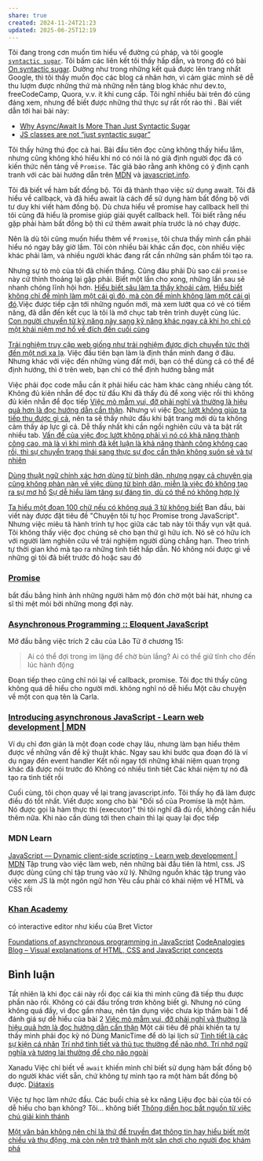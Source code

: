 ```yaml
---
share: true
created: 2024-11-24T21:23
updated: 2025-06-25T12:19
---
```

Tôi đang trong cơn muốn tìm hiểu về đường cú pháp, và tôi google [`syntactic sugar`](https://www.google.com/search?client=firefox-b-d&q=syntactic+sugar). Tôi bấm các liên kết tôi thấy hấp dẫn, và trong đó có bài [On syntactic sugar](https://evertpot.com/syntactic-sugar/). Dường như trong những kết quả được lên trang nhất Google, thì tôi thấy muốn đọc các blog cá nhân hơn, vì cảm giác mình sẽ dễ thu lượm được những thứ mà những nền tảng blog khác như dev.to, freeCodeCamp, Quora, v.v. ít khi cung cấp. Tôi nghĩ nhiều bài trên đó cũng đáng xem, nhưng để biết được những thứ thực sự rất rốt ráo thì . Bài viết dẫn tới hai bài này:
- [Why Async/Await Is More Than Just Syntactic Sugar](https://www.zhenghao.io/posts/await-vs-promise)
- [JS classes are not “just syntactic sugar”](https://webreflection.medium.com/js-classes-are-not-just-syntactic-sugar-28690fedf078)

Tôi thấy hứng thú đọc cả hai. Bài đầu tiên đọc cũng không thấy hiểu lắm, nhưng cũng không khó hiểu khi nó có nói là nó giả định người đọc đã có kiến thức nền tảng về `Promise`. Tác giả bảo rằng anh không có ý định cạnh tranh với các bài hướng dẫn trên [MDN](https://developer.mozilla.org/en-US/docs/Learn/JavaScript/Asynchronous) và [javascript.info](https://javascript.info/promise-basics).

Tôi đã biết về hàm bất đồng bộ. Tôi đã thành thạo việc sử dụng await. Tôi đã hiểu về callback, và đã hiểu await là cách để sử dụng hàm bất đồng bộ với tư duy khi viết hàm đồng bộ. Dù chưa hiểu về promise hay callback hell thì tôi cũng đã hiểu là promise giúp giải quyết callback hell. Tôi biết rằng nếu gặp phải hàm bất đồng bộ thì cứ thêm await phía trước là nó chạy được. 

Nên là dù tôi cũng muốn hiểu thêm về `Promise`, tôi chưa thấy mình cần phải hiểu nó ngay bây giờ lắm. Tôi còn nhiều bài khác cần đọc, còn nhiều việc khác phải làm, và nhiều người khác đang rất cần những sản phẩm tôi tạo ra. 

Nhưng sự tò mò của tôi đã chiến thắng. Cũng đâu phải Dù sao cái `promise` này cứ thỉnh thoảng lại gặp phải. Biết một lần cho xong, những lần sau sẽ nhanh chóng lĩnh hội hơn. 
[Hiểu biết sâu làm ta thấy khoái cảm](../../../%E2%9A%A1Hi%E1%BB%83u%20bi%E1%BA%BFt%20s%C3%A2u/Ngh%C4%A9%20v%E1%BB%81%20vi%E1%BB%87c%20ngh%C4%A9/Khoa%20h%E1%BB%8Dc%20nh%E1%BA%ADn%20th%E1%BB%A9c/Hi%E1%BB%83u%20bi%E1%BA%BFt%20s%C3%A2u%20l%C3%A0m%20ta%20th%E1%BA%A5y%20kho%C3%A1i%20c%E1%BA%A3m.md), [Hiểu biết không chỉ để mình làm một cái gì đó, mà còn để mình không làm một cái gì đó](../../../%E2%9A%A1Hi%E1%BB%83u%20bi%E1%BA%BFt%20s%C3%A2u/Ngh%C4%A9%20v%E1%BB%81%20vi%E1%BB%87c%20ngh%C4%A9/H%E1%BB%8Dc%20t%E1%BA%ADp,%20hi%E1%BB%83u%20bi%E1%BA%BFt/Hi%E1%BB%83u%20bi%E1%BA%BFt%20kh%C3%B4ng%20ch%E1%BB%89%20%C4%91%E1%BB%83%20m%C3%ACnh%20l%C3%A0m%20m%E1%BB%99t%20c%C3%A1i%20g%C3%AC%20%C4%91%C3%B3,%20m%C3%A0%20c%C3%B2n%20%C4%91%E1%BB%83%20m%C3%ACnh%20kh%C3%B4ng%20l%C3%A0m%20m%E1%BB%99t%20c%C3%A1i%20g%C3%AC%20%C4%91%C3%B3.md).Việc được tiếp cận tới những nguồn mới, mà xem lướt qua có vẻ có tiềm năng, đã dẫn đến kết cục là tôi là mở chục tab trên trình duyệt cùng lúc. 
[Con người chuyển từ kỹ năng này sang kỹ năng khác ngay cả khi họ chỉ có một khái niệm mơ hồ về đích đến cuối cùng](../../../%E2%9A%A1Hi%E1%BB%83u%20bi%E1%BA%BFt%20s%C3%A2u/Kinh%20t%E1%BA%BF.%20T%C3%A2m%20l%C3%BD%20h%E1%BB%8Dc%20qu%E1%BA%A3n%20l%C3%BD%20v%C3%A0%20lao%20%C4%91%E1%BB%99ng/T%C3%A2m%20l%C3%BD%20h%E1%BB%8Dc%20qu%E1%BA%A3n%20l%C3%BD%20v%C3%A0%20lao%20%C4%91%E1%BB%99ng/K%E1%BB%B9%20n%C4%83ng,%20%C4%91%E1%BB%99ng%20l%E1%BB%B1c/Con%20ng%C6%B0%E1%BB%9Di%20chuy%E1%BB%83n%20t%E1%BB%AB%20k%E1%BB%B9%20n%C4%83ng%20n%C3%A0y%20sang%20k%E1%BB%B9%20n%C4%83ng%20kh%C3%A1c%20ngay%20c%E1%BA%A3%20khi%20h%E1%BB%8D%20ch%E1%BB%89%20c%C3%B3%20m%E1%BB%99t%20kh%C3%A1i%20ni%E1%BB%87m%20m%C6%A1%20h%E1%BB%93%20v%E1%BB%81%20%C4%91%C3%ADch%20%C4%91%E1%BA%BFn%20cu%E1%BB%91i%20c%C3%B9ng.md)

[Trải nghiệm truy cập web giống như trải nghiệm được dịch chuyển tức thời đến một nơi xa lạ](../../../%E2%9A%A1Hi%E1%BB%83u%20bi%E1%BA%BFt%20s%C3%A2u/Ngh%C4%A9%20v%E1%BB%81%20vi%E1%BB%87c%20ngh%C4%A9/G%C3%A1nh%20n%E1%BA%B7ng%20nh%E1%BA%ADn%20th%E1%BB%A9c,%20thi%E1%BA%BFt%20k%E1%BA%BF/Thi%E1%BA%BFt%20k%E1%BA%BF/Tr%E1%BA%A3i%20nghi%E1%BB%87m%20truy%20c%E1%BA%ADp%20web%20gi%E1%BB%91ng%20nh%C6%B0%20tr%E1%BA%A3i%20nghi%E1%BB%87m%20%C4%91%C6%B0%E1%BB%A3c%20d%E1%BB%8Bch%20chuy%E1%BB%83n%20t%E1%BB%A9c%20th%E1%BB%9Di%20%C4%91%E1%BA%BFn%20m%E1%BB%99t%20n%C6%A1i%20xa%20l%E1%BA%A1.md). Việc đầu tiên bạn làm là định thần mình đang ở đâu. Nhưng khác với việc đến những vùng đất mới, bạn có thể dùng cả có thể để định hướng, thì ở trên web, bạn chỉ có thể định hướng bằng mắt 

Việc phải đọc code mẫu cần ít phải hiểu các hàm khác càng nhiều càng tốt.
Không đủ kiên nhẫn để đọc từ đầu
Khi đã thấy đủ để xong việc rồi thì không đủ kiên nhẫn để đọc tiếp
[Việc mò mẫm vui, đỡ phải nghĩ và thường là hiệu quả hơn là đọc hướng dẫn cẩn thận](../../../%E2%9A%A1Hi%E1%BB%83u%20bi%E1%BA%BFt%20s%C3%A2u/Ngh%C4%A9%20v%E1%BB%81%20vi%E1%BB%87c%20ngh%C4%A9/G%C3%A1nh%20n%E1%BA%B7ng%20nh%E1%BA%ADn%20th%E1%BB%A9c,%20thi%E1%BA%BFt%20k%E1%BA%BF/Vi%E1%BB%87c%20m%C3%B2%20m%E1%BA%ABm%20vui,%20%C4%91%E1%BB%A1%20ph%E1%BA%A3i%20ngh%C4%A9%20v%C3%A0%20th%C6%B0%E1%BB%9Dng%20l%C3%A0%20hi%E1%BB%87u%20qu%E1%BA%A3%20h%C6%A1n%20l%C3%A0%20%C4%91%E1%BB%8Dc%20h%C6%B0%E1%BB%9Bng%20d%E1%BA%ABn%20c%E1%BA%A9n%20th%E1%BA%ADn.md). Nhưng vì việc [Đọc lướt không giúp ta tiếp thu được gì cả](../../../%E2%9A%A1Hi%E1%BB%83u%20bi%E1%BA%BFt%20s%C3%A2u/Ngh%C4%A9%20v%E1%BB%81%20vi%E1%BB%87c%20ngh%C4%A9/M%C3%B4i%20tr%C6%B0%E1%BB%9Dng%20ngh%C4%A9,%20nh%E1%BA%ADn%20th%E1%BB%A9c%20t%C4%83ng%20c%C6%B0%E1%BB%9Dng/%C4%90%E1%BB%8Dc%20v%C3%A0%20vi%E1%BA%BFt/Ghi%20ch%C3%BA%20th%C3%B4ng%20tin/%C4%90%E1%BB%8Dc%20l%C6%B0%E1%BB%9Bt%20kh%C3%B4ng%20gi%C3%BAp%20ta%20ti%E1%BA%BFp%20thu%20%C4%91%C6%B0%E1%BB%A3c%20g%C3%AC%20c%E1%BA%A3.md), nên ta sẽ thấy nhức đầu khi bật trang mới dù ta không cảm thấy áp lực gì cả. Dễ thấy nhất khi cần ngồi nghiên cứu và ta bật rất nhiều tab. [Vấn đề của việc đọc lướt không phải vì nó có khả năng thành công cao, mà là vì khi mình đã kết luận là khả năng thành công không cao rồi, thì sự chuyển trạng thái sang thực sự đọc cẩn thận không suôn sẻ và tự nhiên](../../../%E2%9A%A1Hi%E1%BB%83u%20bi%E1%BA%BFt%20s%C3%A2u/Ngh%C4%A9%20v%E1%BB%81%20vi%E1%BB%87c%20ngh%C4%A9/G%C3%A1nh%20n%E1%BA%B7ng%20nh%E1%BA%ADn%20th%E1%BB%A9c,%20thi%E1%BA%BFt%20k%E1%BA%BF/Ta%20d%C6%B0%E1%BB%9Dng%20nh%C6%B0%20kh%C3%B3%20c%C3%B3%20th%E1%BB%83%20chuy%E1%BB%83n%20tr%E1%BA%A1ng%20th%C3%A1i%20t%E1%BB%AB%20vi%E1%BB%87c%20%C4%91%E1%BB%8Dc%20l%C6%B0%E1%BB%9Bt%20sang%20vi%E1%BB%87c%20%C4%91%E1%BB%8Dc%20c%E1%BA%A9n%20th%E1%BA%ADn%20m%E1%BB%99t%20c%C3%A1ch%20su%C3%B4n%20s%E1%BA%BB%20v%C3%A0%20t%E1%BB%B1%20nhi%C3%AAn.md)  

[Dùng thuật ngữ chính xác hơn dùng từ bình dân, nhưng ngay cả chuyên gia cũng không phàn nàn về việc dùng từ bình dân, miễn là việc đó không tạo ra sự mơ hồ](../../../%E2%9A%A1Hi%E1%BB%83u%20bi%E1%BA%BFt%20s%C3%A2u/Ngh%C4%A9%20v%E1%BB%81%20vi%E1%BB%87c%20ngh%C4%A9/M%C3%B4i%20tr%C6%B0%E1%BB%9Dng%20ngh%C4%A9,%20nh%E1%BA%ADn%20th%E1%BB%A9c%20t%C4%83ng%20c%C6%B0%E1%BB%9Dng/%C4%90%E1%BB%8Dc%20v%C3%A0%20vi%E1%BA%BFt/D%C3%B9ng%20thu%E1%BA%ADt%20ng%E1%BB%AF%20ch%C3%ADnh%20x%C3%A1c%20h%C6%A1n%20d%C3%B9ng%20t%E1%BB%AB%20b%C3%ACnh%20d%C3%A2n,%20nh%C6%B0ng%20ngay%20c%E1%BA%A3%20chuy%C3%AAn%20gia%20c%C5%A9ng%20kh%C3%B4ng%20ph%C3%A0n%20n%C3%A0n%20v%E1%BB%81%20vi%E1%BB%87c%20d%C3%B9ng%20t%E1%BB%AB%20b%C3%ACnh%20d%C3%A2n,%20mi%E1%BB%85n%20l%C3%A0%20vi%E1%BB%87c%20%C4%91%C3%B3%20kh%C3%B4ng%20t%E1%BA%A1o%20ra%20s%E1%BB%B1%20m%C6%A1%20h%E1%BB%93.md)
[Sự dễ hiểu làm tăng sự đáng tin, dù có thể nó không hợp lý](../../../%E2%9A%A1Hi%E1%BB%83u%20bi%E1%BA%BFt%20s%C3%A2u/Ngh%C4%A9%20v%E1%BB%81%20vi%E1%BB%87c%20ngh%C4%A9/Khoa%20h%E1%BB%8Dc%20nh%E1%BA%ADn%20th%E1%BB%A9c/Suy%20lu%E1%BA%ADn/S%E1%BB%B1%20d%E1%BB%85%20hi%E1%BB%83u%20l%C3%A0m%20t%C4%83ng%20s%E1%BB%B1%20%C4%91%C3%A1ng%20tin,%20d%C3%B9%20c%C3%B3%20th%E1%BB%83%20n%C3%B3%20kh%C3%B4ng%20h%E1%BB%A3p%20l%C3%BD.md)

[Ta hiểu một đoạn 100 chữ nếu có không quá 3 từ không biết](../../../%E2%9A%A1Hi%E1%BB%83u%20bi%E1%BA%BFt%20s%C3%A2u/Ngh%C4%A9%20v%E1%BB%81%20vi%E1%BB%87c%20ngh%C4%A9/M%C3%B4i%20tr%C6%B0%E1%BB%9Dng%20ngh%C4%A9,%20nh%E1%BA%ADn%20th%E1%BB%A9c%20t%C4%83ng%20c%C6%B0%E1%BB%9Dng/%C4%90%E1%BB%8Dc%20v%C3%A0%20vi%E1%BA%BFt/Ta%20hi%E1%BB%83u%20m%E1%BB%99t%20%C4%91o%E1%BA%A1n%20100%20ch%E1%BB%AF%20n%E1%BA%BFu%20c%C3%B3%20kh%C3%B4ng%20qu%C3%A1%203%20t%E1%BB%AB%20kh%C3%B4ng%20bi%E1%BA%BFt.md)
Ban đầu, bài viết này được đặt tiêu đề "Chuyện tôi tự học Promise trong JavaScript". Nhưng việc miêu tả hành trình tự học giữa các tab này tôi thấy vụn vặt quá. Tôi không thấy việc đọc chúng sẽ cho bạn thứ gì hữu ích. Nó sẽ có hữu ích với người làm nghiên cứu về trải nghiệm người dùng chẳng hạn. Theo trình tự thời gian khó mà tạo ra những tình tiết hấp dẫn.
Nó không nói được gì về những gì tôi đã biết trước đó hoặc sau đó 

### [Promise](https://javascript.info/promise-basics)
bắt đầu bằng hình ảnh những người hâm mộ đón chờ một bài hát, nhưng ca sĩ thì mệt mỏi bởi những mong đợi này.

### [Asynchronous Programming :: Eloquent JavaScript](https://eloquentjavascript.net/11_async.html)
Mở đầu bằng việc trích 2 câu của Lão Tử ở chương 15:
> Ai có thể đợi trong im lặng để chờ bùn lắng?
> Ai có thể giữ tĩnh cho đến lúc hành động

Đoạn tiếp theo cũng chỉ nói lại về callback, promise. Tôi đọc thì thấy cũng không quá dễ hiểu cho người mới. không nghĩ nó dễ hiểu 
Một câu chuyện về một con quạ tên là Carla. 
### [Introducing asynchronous JavaScript - Learn web development | MDN](https://developer.mozilla.org/en-US/docs/Learn/JavaScript/Asynchronous/Introducing)
Ví dụ chỉ đơn giản là một đoạn code chạy lâu, nhưng làm bạn hiểu thêm được về những vấn đề kỹ thuật khác. Ngay sau khi bước qua đoạn đó là ví dụ ngay đến event handler
Kết nối ngay tới những khái niệm quan trọng khác đã được nói trước đó
Không có nhiều tình tiết
Các khái niệm tự nó đã tạo ra tình tiết rồi


Cuối cùng, tôi chọn quay về lại trang javascript.info. Tôi thấy họ đã làm được điều đó tốt nhất. 
Viết được xong cho bài "Đối số của Promise là một hàm. Nó được gọi là hàm thực thi (executor)" thì tôi nghĩ đã đủ rồi, không cần hiểu thêm nữa. Khi nào cần dùng tới then chain thì lại quay lại đọc tiếp
### MDN Learn
[JavaScript — Dynamic client-side scripting - Learn web development | MDN](https://developer.mozilla.org/en-US/docs/Learn/JavaScript "JavaScript — Dynamic client-side scripting - Learn web development | MDN")
Tập trung vào việc làm web, nên những bài đầu tiên là html, css. JS được dùng cũng chỉ tập trung vào xử lý. Những nguồn khác tập trung vào việc xem JS là một ngôn ngữ hơn
Yêu cầu phải có khái niệm về HTML và CSS rồi
### [Khan Academy](https://www.khanacademy.org/computing/computer-programming)
có interactive editor như kiểu của Bret Victor

[Foundations of asynchronous programming in JavaScript](https://exploringjs.com/js/book/ch_async-js.html#ch_async-js)
[CodeAnalogies Blog – Visual explanations of HTML, CSS and JavaScript concepts](https://blog.codeanalogies.com/)
## Bình luận
Tất nhiên là khi đọc cái này rồi đọc cái kia thì mình cũng đã tiếp thu được phần nào rồi. Không có cái đầu trống trơn không biết gì. Nhưng nó cũng không quá đầy, vì đọc gần nhau, nên tận dụng việc chưa kịp thấm bài 1 để đánh giá sự dễ hiểu của bài 2
[Việc mò mẫm vui, đỡ phải nghĩ và thường là hiệu quả hơn là đọc hướng dẫn cẩn thận](../../../%E2%9A%A1Hi%E1%BB%83u%20bi%E1%BA%BFt%20s%C3%A2u/Ngh%C4%A9%20v%E1%BB%81%20vi%E1%BB%87c%20ngh%C4%A9/G%C3%A1nh%20n%E1%BA%B7ng%20nh%E1%BA%ADn%20th%E1%BB%A9c,%20thi%E1%BA%BFt%20k%E1%BA%BF/Vi%E1%BB%87c%20m%C3%B2%20m%E1%BA%ABm%20vui,%20%C4%91%E1%BB%A1%20ph%E1%BA%A3i%20ngh%C4%A9%20v%C3%A0%20th%C6%B0%E1%BB%9Dng%20l%C3%A0%20hi%E1%BB%87u%20qu%E1%BA%A3%20h%C6%A1n%20l%C3%A0%20%C4%91%E1%BB%8Dc%20h%C6%B0%E1%BB%9Bng%20d%E1%BA%ABn%20c%E1%BA%A9n%20th%E1%BA%ADn.md)
Một cái tiêu đề phải khiến ta tự thấy mình phải đọc kỹ nó
Dùng ManicTime để dò lại lịch sử
[Tình tiết là các sự kiện cá nhân](../../../%E2%9A%A1Hi%E1%BB%83u%20bi%E1%BA%BFt%20s%C3%A2u/Nh%C3%A2n%20h%E1%BB%8Dc/Di%E1%BB%85n%20gi%E1%BA%A3i%20v%C3%A0%20m%C3%B4%20t%E1%BA%A3/%C3%9D%20ngh%C4%A9a%20v%C3%A0%20bi%E1%BB%83u%20t%C6%B0%E1%BB%A3ng/T%C3%ACnh%20ti%E1%BA%BFt%20l%C3%A0%20c%C3%A1c%20s%E1%BB%B1%20ki%E1%BB%87n%20c%C3%A1%20nh%C3%A2n.md)
[Trí nhớ tình tiết và thủ tục thường để não nhớ. Trí nhớ ngữ nghĩa và tương lai thường để cho não ngoài](../../../%E2%9A%A1Hi%E1%BB%83u%20bi%E1%BA%BFt%20s%C3%A2u/Ngh%C4%A9%20v%E1%BB%81%20vi%E1%BB%87c%20ngh%C4%A9/Khoa%20h%E1%BB%8Dc%20nh%E1%BA%ADn%20th%E1%BB%A9c/Tr%C3%AD%20nh%E1%BB%9B/Tr%C3%AD%20nh%E1%BB%9B%20t%C3%ACnh%20ti%E1%BA%BFt%20v%C3%A0%20th%E1%BB%A7%20t%E1%BB%A5c%20th%C6%B0%E1%BB%9Dng%20%C4%91%E1%BB%83%20n%C3%A3o%20nh%E1%BB%9B.%20Tr%C3%AD%20nh%E1%BB%9B%20ng%E1%BB%AF%20ngh%C4%A9a%20v%C3%A0%20t%C6%B0%C6%A1ng%20lai%20th%C6%B0%E1%BB%9Dng%20%C4%91%E1%BB%83%20cho%20n%C3%A3o%20ngo%C3%A0i.md)

Xanadu
Việc chỉ biết về `await` khiến mình chỉ biết sử dụng hàm bất đồng bộ do người khác viết sẵn, chứ không tự mình tạo ra một hàm bất đồng bộ được.
[Diátaxis](https://diataxis.fr/)

Việc tự học làm nhức đầu. Các buổi chia sẻ kx năng
Liệu đọc bài của tôi có dễ hiểu cho bạn không? Tôi... không biết
[Thông diễn học bắt nguồn từ việc chú giải kinh thánh](../../../%E2%9A%A1Hi%E1%BB%83u%20bi%E1%BA%BFt%20s%C3%A2u/Nh%C3%A2n%20h%E1%BB%8Dc/Di%E1%BB%85n%20gi%E1%BA%A3i%20v%C3%A0%20m%C3%B4%20t%E1%BA%A3/Di%E1%BB%85n%20gi%E1%BA%A3i/Th%C3%B4ng%20di%E1%BB%85n%20h%E1%BB%8Dc%20b%E1%BA%AFt%20ngu%E1%BB%93n%20t%E1%BB%AB%20vi%E1%BB%87c%20ch%C3%BA%20gi%E1%BA%A3i%20kinh%20th%C3%A1nh.md)

[Một văn bản không nên chỉ là thứ để truyền đạt thông tin hay hiểu biết một chiều và thụ động, mà còn nên trở thành một sân chơi cho người đọc khám phá](../../../%E2%9A%A1Hi%E1%BB%83u%20bi%E1%BA%BFt%20s%C3%A2u/Ngh%C4%A9%20v%E1%BB%81%20vi%E1%BB%87c%20ngh%C4%A9/M%C3%B4i%20tr%C6%B0%E1%BB%9Dng%20ngh%C4%A9,%20nh%E1%BA%ADn%20th%E1%BB%A9c%20t%C4%83ng%20c%C6%B0%E1%BB%9Dng/%C4%90%E1%BB%8Dc%20v%C3%A0%20vi%E1%BA%BFt/M%E1%BB%99t%20v%C4%83n%20b%E1%BA%A3n%20kh%C3%B4ng%20n%C3%AAn%20ch%E1%BB%89%20l%C3%A0%20th%E1%BB%A9%20%C4%91%E1%BB%83%20truy%E1%BB%81n%20%C4%91%E1%BA%A1t%20th%C3%B4ng%20tin%20hay%20hi%E1%BB%83u%20bi%E1%BA%BFt%20m%E1%BB%99t%20chi%E1%BB%81u%20v%C3%A0%20th%E1%BB%A5%20%C4%91%E1%BB%99ng,%20m%C3%A0%20c%C3%B2n%20n%C3%AAn%20tr%E1%BB%9F%20th%C3%A0nh%20m%E1%BB%99t%20s%C3%A2n%20ch%C6%A1i%20cho%20ng%C6%B0%E1%BB%9Di%20%C4%91%E1%BB%8Dc%20kh%C3%A1m%20ph%C3%A1.md)